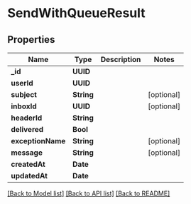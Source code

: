 # SendWithQueueResult

## Properties
Name | Type | Description | Notes
------------ | ------------- | ------------- | -------------
**_id** | **UUID** |  | 
**userId** | **UUID** |  | 
**subject** | **String** |  | [optional] 
**inboxId** | **UUID** |  | [optional] 
**headerId** | **String** |  | 
**delivered** | **Bool** |  | 
**exceptionName** | **String** |  | [optional] 
**message** | **String** |  | [optional] 
**createdAt** | **Date** |  | 
**updatedAt** | **Date** |  | 

[[Back to Model list]](../README#documentation-for-models) [[Back to API list]](../README#documentation-for-api-endpoints) [[Back to README]](../README)


